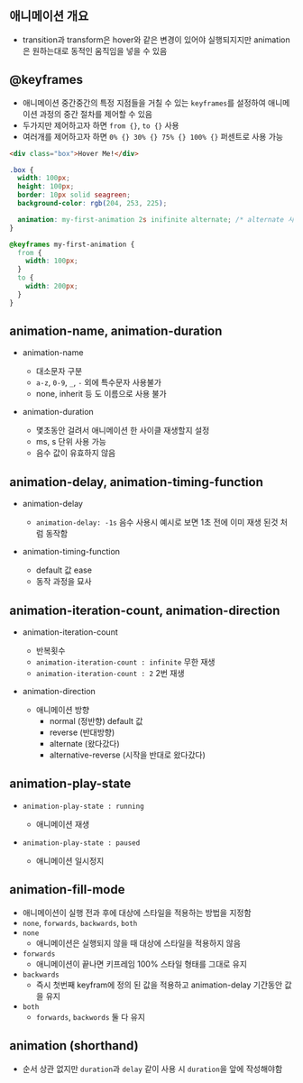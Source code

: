 ## 애니메이션 개요

- transition과 transform은 hover와 같은 변경이 있어야 실행되지지만 animation은 원하는대로 동적인 움직임을 넣을 수 있음

## @keyframes

- 애니메이션 중간중간의 특정 지점들을 거칠 수 있는 `keyframes`를 설정하여 애니메이션 과정의 중간 절차를 제어할 수 있음
- 두가지만 제어하고자 하면 `from {}`, `to {}` 사용
- 여러개를 제어하고자 하면 `0% {} 30% {} 75% {} 100% {}` 퍼센트로 사용 가능

```html
<div class="box">Hover Me!</div>
```

```css
.box {
  width: 100px;
  height: 100px;
  border: 10px solid seagreen;
  background-color: rgb(204, 253, 225);

  animation: my-first-animation 2s inifinite alternate; /* alternate 사용하면 기존으로 돌아가도록 애니메이션 설정 */
}

@keyframes my-first-animation {
  from {
    width: 100px;
  }
  to {
    width: 200px;
  }
}
```

## animation-name, animation-duration

- animation-name

  - 대소문자 구분
  - `a-z`, `0-9`, `_`, `-` 외에 특수문자 사용불가
  - none, inherit 등 도 이름으로 사용 불가

- animation-duration
  - 몇초동안 걸려서 애니메이션 한 사이클 재생할지 설정
  - ms, s 단위 사용 가능
  - 음수 값이 유효하지 않음

## animation-delay, animation-timing-function

- animation-delay

  - `animation-delay: -1s` 음수 사용시 예시로 보면 1초 전에 이미 재생 된것 처럼 동작함

- animation-timing-function

  - default 값 ease
  - 동작 과정을 묘사

## animation-iteration-count, animation-direction

- animation-iteration-count

  - 반복횟수
  - `animation-iteration-count : infinite` 무한 재생
  - `animation-iteration-count : 2` 2번 재생

- animation-direction

  - 애니메이션 방향
    - normal (정반향) default 값
    - reverse (반대방향)
    - alternate (왔다갔다)
    - alternative-reverse (시작을 반대로 왔다갔다)

## animation-play-state

- `animation-play-state : running`

  - 애니메이션 재생

- `animation-play-state : paused`

  - 애니메이션 일시정지

## animation-fill-mode

- 애니메이션이 실행 전과 후에 대상에 스타일을 적용하는 방법을 지정함
- `none`, `forwards`, `backwards`, `both`
- `none`
  - 애니메이션은 실행되지 않을 때 대상에 스타일을 적용하지 않음
- `forwards`
  - 애니메이션이 끝나면 키프레임 100% 스타일 형태를 그대로 유지
- `backwards`
  - 즉시 첫번째 keyfram에 정의 된 값을 적용하고 animation-delay 기간동안 값을 유지
- `both`
  - `forwards`, `backwords` 둘 다 유지

## animation (shorthand)

- 순서 상관 없지만 `duration`과 `delay` 같이 사용 시 `duration`을 앞에 작성해야함

